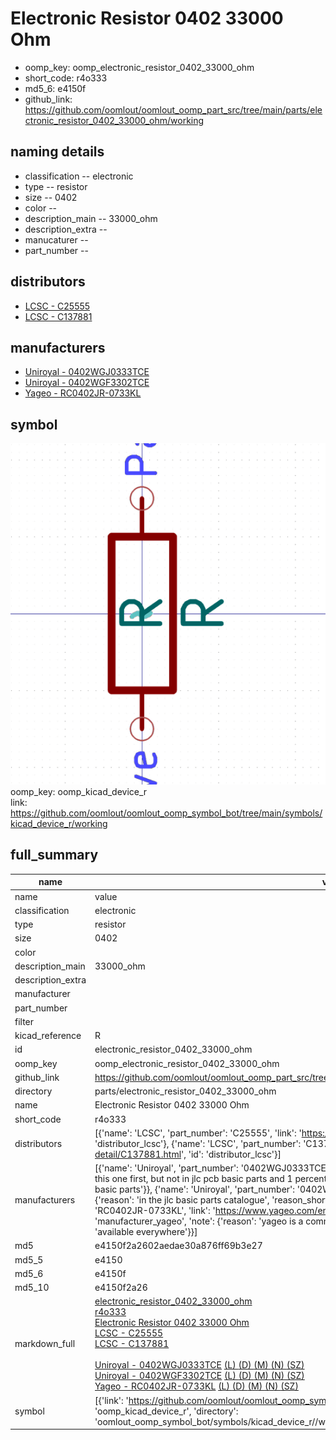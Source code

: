 # Electronic Resistor 0402 33000 Ohm

  
* oomp_key: oomp_electronic_resistor_0402_33000_ohm 
* short_code: r4o333
* md5_6: e4150f  
* github_link: https://github.com/oomlout/oomlout_oomp_part_src/tree/main/parts/electronic_resistor_0402_33000_ohm/working  
## naming details
* classification -- electronic
* type -- resistor
* size -- 0402
* color -- 
* description_main -- 33000_ohm
* description_extra -- 
* manucaturer -- 
* part_number -- 

## distributors
* [LCSC - C25555](https://lcsc.com/product-detail/C25555.html)  
* [LCSC - C137881](https://lcsc.com/product-detail/C137881.html)  

## manufacturers
* [Uniroyal - 0402WGJ0333TCE]()  
* [Uniroyal - 0402WGF3302TCE]()  
* [Yageo - RC0402JR-0733KL](https://www.yageo.com/en/Chart/Download/pdf/RC0402JR-0733KL)  

## symbol

![](symbol/0/working/working_600.png)  
oomp_key: oomp_kicad_device_r  
link: https://github.com/oomlout/oomlout_oomp_symbol_bot/tree/main/symbols/kicad_device_r/working  


## full_summary
| name | value | 
| --- | --- | 
| name | value | 
| classification | electronic | 
| type | resistor | 
| size | 0402 | 
| color |  | 
| description_main | 33000_ohm | 
| description_extra |  | 
| manufacturer |  | 
| part_number |  | 
| filter |  | 
| kicad_reference | R | 
| id | electronic_resistor_0402_33000_ohm | 
| oomp_key | oomp_electronic_resistor_0402_33000_ohm | 
| github_link | https://github.com/oomlout/oomlout_oomp_part_src/tree/main/parts/electronic_resistor_0402_33000_ohm/working | 
| directory | parts/electronic_resistor_0402_33000_ohm | 
| name | Electronic Resistor 0402 33000 Ohm | 
| short_code | r4o333 | 
| distributors | [{'name': 'LCSC', 'part_number': 'C25555', 'link': 'https://lcsc.com/product-detail/C25555.html', 'id': 'distributor_lcsc'}, {'name': 'LCSC', 'part_number': 'C137881', 'link': 'https://lcsc.com/product-detail/C137881.html', 'id': 'distributor_lcsc'}] | 
| manufacturers | [{'name': 'Uniroyal', 'part_number': '0402WGJ0333TCE', 'link': '', 'id': 'manufacturer_uniroyal', 'note': {'reason': 'did this one first, but not in jlc pcb basic parts and 1 percent are and they are the same price', 'reason_short': 'not in jlc basic parts'}}, {'name': 'Uniroyal', 'part_number': '0402WGF3302TCE', 'link': '', 'id': 'manufacturer_uniroyal', 'note': {'reason': 'in the jlc basic parts catalogue', 'reason_short': 'jlc basic part'}}, {'name': 'Yageo', 'part_number': 'RC0402JR-0733KL', 'link': 'https://www.yageo.com/en/Chart/Download/pdf/RC0402JR-0733KL', 'id': 'manufacturer_yageo', 'note': {'reason': 'yageo is a commonly cross referenced part number', 'reason_short': 'available everywhere'}}] | 
| md5 | e4150f2a2602aedae30a876ff69b3e27 | 
| md5_5 | e4150 | 
| md5_6 | e4150f | 
| md5_10 | e4150f2a26 | 
| markdown_full | [electronic_resistor_0402_33000_ohm](https://github.com/oomlout/oomlout_oomp_part_src/tree/main/parts/electronic_resistor_0402_33000_ohm/working)<br>[r4o333](https://github.com/oomlout/oomlout_oomp_part_src/tree/main/parts/electronic_resistor_0402_33000_ohm/working)<br>[Electronic Resistor 0402 33000 Ohm](https://github.com/oomlout/oomlout_oomp_part_src/tree/main/parts/electronic_resistor_0402_33000_ohm/working)<br>[LCSC - C25555<br>](https://lcsc.com/product-detail/C25555.html)[LCSC - C137881<br>](https://lcsc.com/product-detail/C137881.html)<br>[Uniroyal - 0402WGJ0333TCE]() [(L)  ](https://www.lcsc.com/search?q=0402WGJ0333TCE)[(D)  ](https://www.digikey.com/en/products?keywords=0402WGJ0333TCE)[(M)  ](https://www.mouser.com/Search/Refine?Keyword=0402WGJ0333TCE)[(N)  ](https://www.newark.com/search?st=0402WGJ0333TCE)[(SZ)  ](https://so.szlcsc.com/global.html?k=0402WGJ0333TCE)<br>[Uniroyal - 0402WGF3302TCE]() [(L)  ](https://www.lcsc.com/search?q=0402WGF3302TCE)[(D)  ](https://www.digikey.com/en/products?keywords=0402WGF3302TCE)[(M)  ](https://www.mouser.com/Search/Refine?Keyword=0402WGF3302TCE)[(N)  ](https://www.newark.com/search?st=0402WGF3302TCE)[(SZ)  ](https://so.szlcsc.com/global.html?k=0402WGF3302TCE)<br>[Yageo - RC0402JR-0733KL](https://www.yageo.com/en/Chart/Download/pdf/RC0402JR-0733KL) [(L)  ](https://www.lcsc.com/search?q=RC0402JR-0733KL)[(D)  ](https://www.digikey.com/en/products?keywords=RC0402JR-0733KL)[(M)  ](https://www.mouser.com/Search/Refine?Keyword=RC0402JR-0733KL)[(N)  ](https://www.newark.com/search?st=RC0402JR-0733KL)[(SZ)  ](https://so.szlcsc.com/global.html?k=RC0402JR-0733KL)<br> | 
| symbol | [{'link': 'https://github.com/oomlout/oomlout_oomp_symbol_bot/tree/main/symbols/kicad_device_r', 'oomp_key': 'oomp_kicad_device_r', 'directory': 'oomlout_oomp_symbol_bot/symbols/kicad_device_r//working/working.kicad_sym'}] | 
